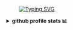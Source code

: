 

<p align="center">
<a href="https://git.io/typing-svg"><img src="https://readme-typing-svg.herokuapp.com?font=Fira+Code&pause=1000&color=9e9e9eff&center=true&vCenter=true&width=435&lines=Welcome👋🏻;I'm+a+Back-End+Developer;Always+learning+new+things" alt="Typing SVG" /></a>


<details>	
  <summary align="center"><b> github profile stats 📊</b></summary>
   <a href="https://github.com/vn7n24fzkq/github-profile-summary-cards"> <img align=center  width="49%" src="http://github-profile-summary-cards.vercel.app/api/cards/stats?username=renannrocha&theme=dark" alt="" /></a>
  <a href="https://github.com/vn7n24fzkq/github-profile-summary-cards"> <img align=center width="49%" src="http://github-profile-summary-cards.vercel.app/api/cards/repos-per-language?username=renannrocha&theme=dark" alt="" /></a>
  <a href="https://github.com/vn7n24fzkq/github-profile-summary-cards"> <img align=center width="99%" src="http://github-profile-summary-cards.vercel.app/api/cards/profile-details?username=renannrocha&theme=dark" alt="" /></a>
<br/>
</details>


<!--
<a href="#"><img width="20px"  src="https://raw.githubusercontent.com/iCharlesZ/FigureBed/master/img/octocat.gif"/></a>
-->
